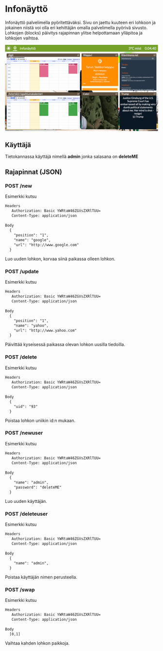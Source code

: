 # Infonäyttö
Infonäyttö palvelimella pyöritettäväksi. Sivu on jaettu kuuteen eri lohkoon ja jokainen niistä voi olla eri kehittäjän omalla palvelimella pyörivä sivusto. Lohkojen (blocks) päivitys rajapinnan ylitse helpottamaan ylläpitoa ja lohkojen vaihtoa.

<img src="Screenshot-1.png" width="600">

## Käyttäjä
Tietokannassa käyttäjä nimellä <b>admin</b> jonka salasana on <b>deleteME</b>

## Rajapinnat (JSON)

### POST /new
Esimerkki kutsu
```
Headers
   Authorization: Basic YWRtaW46ZGVsZXRlTUU=
   Content-Type: application/json

Body
  {
    "position": "1",
    "name": "google",
    "url": "http://www.google.com"
  }
```
Luo uuden lohkon, korvaa siinä paikassa olleen lohkon.

### POST /update
Esimerkki kutsu
```
Headers
   Authorization: Basic YWRtaW46ZGVsZXRlTUU=
   Content-Type: application/json

Body
  {
    "position": "1",
    "name": "yahoo",
    "url": "http://www.yahoo.com"
  }
```
Päivittää kyseisessä paikassa olevan lohkon uusilla tiedoilla.

### POST /delete
Esimerkki kutsu
```
Headers
   Authorization: Basic YWRtaW46ZGVsZXRlTUU=
   Content-Type: application/json

Body
  {
    "uid": "93"
  }
```
Poistaa lohkon uniikin id:n mukaan.

### POST /newuser
Esimerkki kutsu
```
Headers
   Authorization: Basic YWRtaW46ZGVsZXRlTUU=
   Content-Type: application/json

Body
  {
    "name": "admin",
    "password": "deleteME"
  }
```
Luo uuden käyttäjän.

### POST /deleteuser
Esimerkki kutsu
```
Headers
   Authorization: Basic YWRtaW46ZGVsZXRlTUU=
   Content-Type: application/json

Body
  {
    "name": "admin",
  }
```
Poistaa käyttäjän nimen perusteella.

### POST /swap
Esimerkki kutsu
```
Headers
   Authorization: Basic YWRtaW46ZGVsZXRlTUU=
   Content-Type: application/json

Body
  [0,1]
```
Vaihtaa kahden lohkon paikkoja.
